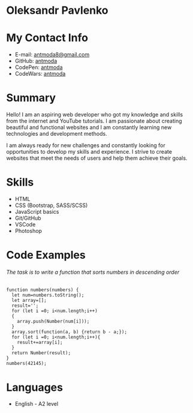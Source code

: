 # Oleksandr Pavlenko

# My Contact Info

- E-mail: antmoda8@gmail.com
- GitHub: [antmoda](https://github.com/antmoda)
- CodePen: [antmoda](https://codepen.io/antmoda)
- CodeWars: [antmoda](https://www.codewars.com/users/antmoda)

# Summary

Hello! I am an aspiring web developer who got my knowledge and skills from the internet and YouTube tutorials. I am passionate about creating beautiful and functional websites and I am constantly learning new technologies and development methods.

I am always ready for new challenges and constantly looking for opportunities to develop my skills and experience. I strive to create websites that meet the needs of users and help them achieve their goals.

# Skills

- HTML
- CSS (Bootstrap, SASS/SCSS)
- JavaScript basics
- Git/GitHub
- VSCode
- Photoshop

# Code Examples

###### The task is to write a function that sorts numbers in descending order

```
function numbers(numbers) {
  let num=numbers.toString();
  let array=[];
  result='';
  for (let i =0; i<num.length;i++)
  {
    array.push(Number(num[i]));
  }
  array.sort(function(a, b) {return b - a;});
  for (let i =0; i<num.length;i++){
    result+=array[i];
  }
  return Number(result);
}
numbers(42145);
```

# Languages

- English - A2 level
